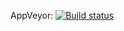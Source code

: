 AppVeyor: [![Build status](https://ci.appveyor.com/api/projects/status/vhcry4gurw5hem79?svg=true)](https://ci.appveyor.com/project/progressonderwijs/progressonderwijsutils)

